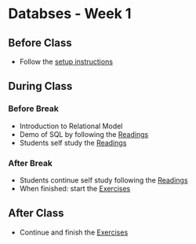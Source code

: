 # Databses - Week 1

## Before Class

- Follow the [setup instructions](../setup/README.md)

## During Class

### Before Break

- Introduction to Relational Model
- Demo of SQL by following the [Readings](../week1/README.md)
- Students self study the [Readings](../week1/README.md)

### After Break

- Students continue self study following the [Readings](../week1/README.md)
- When finished: start the [Exercises](../week1/EXERCISES.md)

## After Class

- Continue and finish the [Exercises](../week1/EXERCISES.md)